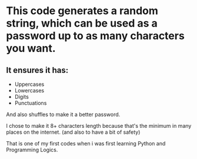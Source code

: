 # This code generates a random string, which can be used as a password up to as many characters you want. 

## It ensures it has:
- Uppercases
- Lowercases
- Digits
- Punctuations

And also shuffles to make it a better password.

I chose to make it 8+ characters length because that's the minimum in many places on the internet. (and also to have a bit of safety)

That is one of my first codes when i was first learning Python and Programming Logics.
